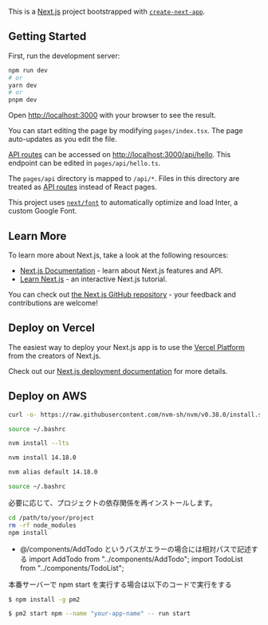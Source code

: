 This is a [Next.js](https://nextjs.org/) project bootstrapped with [`create-next-app`](https://github.com/vercel/next.js/tree/canary/packages/create-next-app).

## Getting Started

First, run the development server:

```bash
npm run dev
# or
yarn dev
# or
pnpm dev
```

Open [http://localhost:3000](http://localhost:3000) with your browser to see the result.

You can start editing the page by modifying `pages/index.tsx`. The page auto-updates as you edit the file.

[API routes](https://nextjs.org/docs/api-routes/introduction) can be accessed on [http://localhost:3000/api/hello](http://localhost:3000/api/hello). This endpoint can be edited in `pages/api/hello.ts`.

The `pages/api` directory is mapped to `/api/*`. Files in this directory are treated as [API routes](https://nextjs.org/docs/api-routes/introduction) instead of React pages.

This project uses [`next/font`](https://nextjs.org/docs/basic-features/font-optimization) to automatically optimize and load Inter, a custom Google Font.

## Learn More

To learn more about Next.js, take a look at the following resources:

- [Next.js Documentation](https://nextjs.org/docs) - learn about Next.js features and API.
- [Learn Next.js](https://nextjs.org/learn) - an interactive Next.js tutorial.

You can check out [the Next.js GitHub repository](https://github.com/vercel/next.js/) - your feedback and contributions are welcome!

## Deploy on Vercel

The easiest way to deploy your Next.js app is to use the [Vercel Platform](https://vercel.com/new?utm_medium=default-template&filter=next.js&utm_source=create-next-app&utm_campaign=create-next-app-readme) from the creators of Next.js.

Check out our [Next.js deployment documentation](https://nextjs.org/docs/deployment) for more details.

## Deploy on AWS

```bash
curl -o- https://raw.githubusercontent.com/nvm-sh/nvm/v0.38.0/install.sh | bash

source ~/.bashrc

nvm install --lts

nvm install 14.18.0

nvm alias default 14.18.0

source ~/.bashrc
```

必要に応じて、プロジェクトの依存関係を再インストールします。

```bash
cd /path/to/your/project
rm -rf node_modules
npm install
```

- @/components/AddTodo というパスがエラーの場合には相対パスで記述する
  import AddTodo from "../components/AddTodo";
  import TodoList from "../components/TodoList";

本番サーバーで npm start を実行する場合は以下のコードで実行をする

```bash
$ npm install -g pm2

$ pm2 start npm --name "your-app-name" -- run start
```
